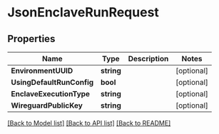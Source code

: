 # JsonEnclaveRunRequest

## Properties

Name | Type | Description | Notes
------------ | ------------- | ------------- | -------------
**EnvironmentUUID** | **string** |  | [optional] 
**UsingDefaultRunConfig** | **bool** |  | [optional] 
**EnclaveExecutionType** | **string** |  | [optional] 
**WireguardPublicKey** | **string** |  | [optional] 

[[Back to Model list]](../README.md#documentation-for-models) [[Back to API list]](../README.md#documentation-for-api-endpoints) [[Back to README]](../README.md)


